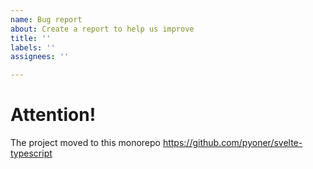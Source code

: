 ```yaml
---
name: Bug report
about: Create a report to help us improve
title: ''
labels: ''
assignees: ''

---
```


# Attention!
The project moved to this monorepo https://github.com/pyoner/svelte-typescript
